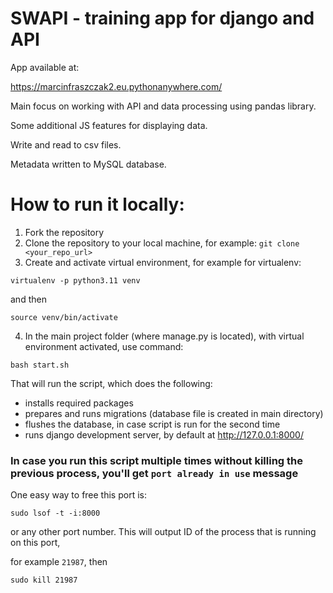 # SWAPI - training app for django and API

App available at:

https://marcinfraszczak2.eu.pythonanywhere.com/

Main focus on working with API and data processing using pandas library.

Some additional JS features for displaying data.

Write and read to csv files.

Metadata written to MySQL database.



# How to run it locally:
1. Fork the repository
2. Clone the repository to your local machine, for example:
`git clone <your_repo_url>`
3. Create and activate virtual environment, for example for virtualenv:

`virtualenv -p python3.11 venv`

and then

`source venv/bin/activate`

4. In the main project folder (where manage.py is located), with virtual environment activated, use command:

`bash start.sh`

That will run the script, which does the following:
- installs required packages
- prepares and runs migrations (database file is created in main directory)
- flushes the database, in case script is run for the second time
- runs django development server, by default at http://127.0.0.1:8000/

[//]: # (- populates the database with starting data:)
[//]: # (    - one user)
[//]: # (    - one superuser)
[//]: # (    - couple of instances of all the necessary models)
[//]: # (- tests code with pytest)


[//]: # (- saves all the above info with details, passwords, test coverage, etc. to `log.txt` file in the main directory)


### In case you run this script multiple times without killing the previous process, you'll get `port already in use` message

One easy way to free this port is:

`sudo lsof -t -i:8000`

or any other port number. This will output ID of the process that is running on this port,

for example `21987`, then

`sudo kill 21987`
